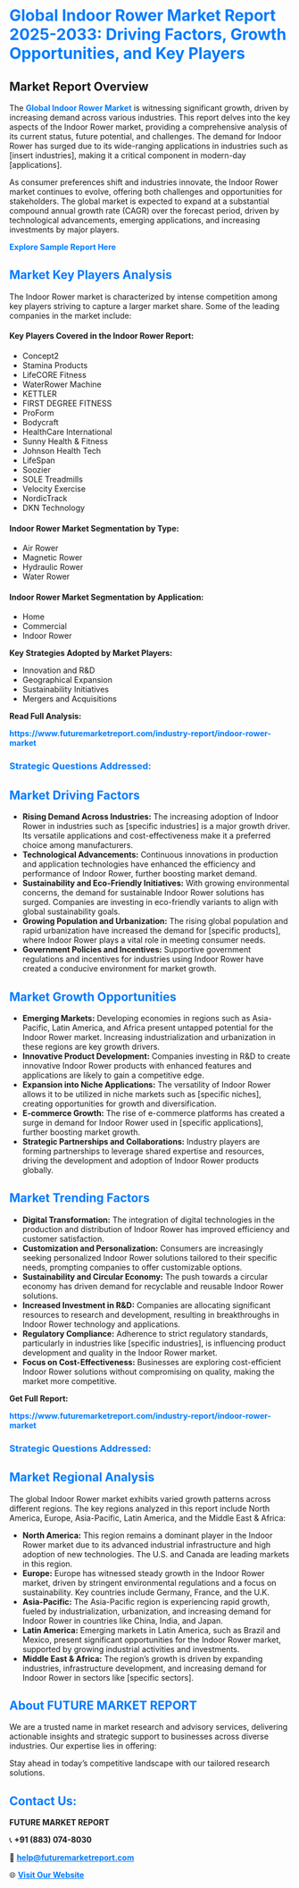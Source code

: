 <h1 style="color: #007BFF;">Global Indoor Rower Market Report 2025-2033: Driving Factors, Growth Opportunities, and Key Players</h1>

<section id="overview">
<h2>Market Report Overview</h2>
<p>The <a href="https://www.futuremarketreport.com/industry-report/indoor-rower-market" style="color: #007BFF; text-decoration: none;"><strong>Global Indoor Rower Market</strong></a> is witnessing significant growth, driven by increasing demand across various industries. This report delves into the key aspects of the Indoor Rower market, providing a comprehensive analysis of its current status, future potential, and challenges. The demand for Indoor Rower has surged due to its wide-ranging applications in industries such as [insert industries], making it a critical component in modern-day [applications].</p>
<p>As consumer preferences shift and industries innovate, the Indoor Rower market continues to evolve, offering both challenges and opportunities for stakeholders. The global market is expected to expand at a substantial compound annual growth rate (CAGR) over the forecast period, driven by technological advancements, emerging applications, and increasing investments by major players.</p>
</section>

<section id="overview">
<p><a href="https://www.futuremarketreport.com/request-sample/reportId=128095" style="color: #007BFF; text-decoration: none;"><strong>Explore Sample Report Here</strong></a></p>
</section>

<section id="key-players">
<h2 style="color: #007BFF;">Market Key Players Analysis</h2>
<p>The Indoor Rower market is characterized by intense competition among key players striving to capture a larger market share. Some of the leading companies in the market include:</p>
<h4>Key Players Covered in the Indoor Rower Report:</h4>
<ul><li>Concept2</li><li>Stamina Products</li><li>LifeCORE Fitness</li><li>WaterRower Machine</li><li>KETTLER</li><li>FIRST DEGREE FITNESS</li><li>ProForm</li><li>Bodycraft</li><li>HealthCare International</li><li>Sunny Health &amp; Fitness</li><li>Johnson Health Tech</li><li>LifeSpan</li><li>Soozier</li><li>SOLE Treadmills</li><li>Velocity Exercise</li><li>NordicTrack</li><li>DKN Technology</li></ul>
<h4>Indoor Rower Market Segmentation by Type:</h4>
<ul><li>Air Rower</li><li>Magnetic Rower</li><li>Hydraulic Rower</li><li>Water Rower</li></ul>

<h4>Indoor Rower Market Segmentation by Application:</h4>
<ul><li>Home</li><li>Commercial</li><li>Indoor Rower</li></ul>
<p><strong>Key Strategies Adopted by Market Players:</strong></p>
<ul>
<li>Innovation and R&D</li>
<li>Geographical Expansion</li>
<li>Sustainability Initiatives</li>
<li>Mergers and Acquisitions</li>
</ul>
</section>

<section>
<p><strong>Read Full Analysis: </strong></p><a href="https://www.futuremarketreport.com/industry-report/indoor-rower-market" style="color: #007BFF; text-decoration: none;"><strong>https://www.futuremarketreport.com/industry-report/indoor-rower-market</strong></a>
<h3 style="color: #007BFF;">Strategic Questions Addressed:</h3>
</section>

<section id="driving-factors">
<h2 style="color: #007BFF;">Market Driving Factors</h2>
<ul>
<li><strong>Rising Demand Across Industries:</strong> The increasing adoption of Indoor Rower in industries such as [specific industries] is a major growth driver. Its versatile applications and cost-effectiveness make it a preferred choice among manufacturers.</li>
<li><strong>Technological Advancements:</strong> Continuous innovations in production and application technologies have enhanced the efficiency and performance of Indoor Rower, further boosting market demand.</li>
<li><strong>Sustainability and Eco-Friendly Initiatives:</strong> With growing environmental concerns, the demand for sustainable Indoor Rower solutions has surged. Companies are investing in eco-friendly variants to align with global sustainability goals.</li>
<li><strong>Growing Population and Urbanization:</strong> The rising global population and rapid urbanization have increased the demand for [specific products], where Indoor Rower plays a vital role in meeting consumer needs.</li>
<li><strong>Government Policies and Incentives:</strong> Supportive government regulations and incentives for industries using Indoor Rower have created a conducive environment for market growth.</li>
</ul>
</section>

<section id="growth-opportunities">
<h2 style="color: #007BFF;">Market Growth Opportunities</h2>
<ul>
<li><strong>Emerging Markets:</strong> Developing economies in regions such as Asia-Pacific, Latin America, and Africa present untapped potential for the Indoor Rower market. Increasing industrialization and urbanization in these regions are key growth drivers.</li>
<li><strong>Innovative Product Development:</strong> Companies investing in R&D to create innovative Indoor Rower products with enhanced features and applications are likely to gain a competitive edge.</li>
<li><strong>Expansion into Niche Applications:</strong> The versatility of Indoor Rower allows it to be utilized in niche markets such as [specific niches], creating opportunities for growth and diversification.</li>
<li><strong>E-commerce Growth:</strong> The rise of e-commerce platforms has created a surge in demand for Indoor Rower used in [specific applications], further boosting market growth.</li>
<li><strong>Strategic Partnerships and Collaborations:</strong> Industry players are forming partnerships to leverage shared expertise and resources, driving the development and adoption of Indoor Rower products globally.</li>
</ul>
</section>

<section id="trending-factors">
<h2 style="color: #007BFF;">Market Trending Factors</h2>
<ul>
<li><strong>Digital Transformation:</strong> The integration of digital technologies in the production and distribution of Indoor Rower has improved efficiency and customer satisfaction.</li>
<li><strong>Customization and Personalization:</strong> Consumers are increasingly seeking personalized Indoor Rower solutions tailored to their specific needs, prompting companies to offer customizable options.</li>
<li><strong>Sustainability and Circular Economy:</strong> The push towards a circular economy has driven demand for recyclable and reusable Indoor Rower solutions.</li>
<li><strong>Increased Investment in R&D:</strong> Companies are allocating significant resources to research and development, resulting in breakthroughs in Indoor Rower technology and applications.</li>
<li><strong>Regulatory Compliance:</strong> Adherence to strict regulatory standards, particularly in industries like [specific industries], is influencing product development and quality in the Indoor Rower market.</li>
<li><strong>Focus on Cost-Effectiveness:</strong> Businesses are exploring cost-efficient Indoor Rower solutions without compromising on quality, making the market more competitive.</li>
</ul>
</section>

<section>
<p><strong>Get Full Report: </strong></p><a href="https://www.futuremarketreport.com/industry-report/indoor-rower-market" style="color: #007BFF; text-decoration: none;"><strong>https://www.futuremarketreport.com/industry-report/indoor-rower-market</strong></a>
<h3 style="color: #007BFF;">Strategic Questions Addressed:</h3>
</section>


<section id="regional-analysis">
<h2 style="color: #007BFF;">Market Regional Analysis</h2>
<p>The global Indoor Rower market exhibits varied growth patterns across different regions. The key regions analyzed in this report include North America, Europe, Asia-Pacific, Latin America, and the Middle East & Africa:</p>
<ul>
<li><strong>North America:</strong> This region remains a dominant player in the Indoor Rower market due to its advanced industrial infrastructure and high adoption of new technologies. The U.S. and Canada are leading markets in this region.</li>
<li><strong>Europe:</strong> Europe has witnessed steady growth in the Indoor Rower market, driven by stringent environmental regulations and a focus on sustainability. Key countries include Germany, France, and the U.K.</li>
<li><strong>Asia-Pacific:</strong> The Asia-Pacific region is experiencing rapid growth, fueled by industrialization, urbanization, and increasing demand for Indoor Rower in countries like China, India, and Japan.</li>
<li><strong>Latin America:</strong> Emerging markets in Latin America, such as Brazil and Mexico, present significant opportunities for the Indoor Rower market, supported by growing industrial activities and investments.</li>
<li><strong>Middle East & Africa:</strong> The region’s growth is driven by expanding industries, infrastructure development, and increasing demand for Indoor Rower in sectors like [specific sectors].</li>
</ul>
</section>

<footer>
<h2 style="color: #007BFF;">About FUTURE MARKET REPORT</h2>
<p>We are a trusted name in market research and advisory services, delivering actionable insights and strategic support to businesses across diverse industries. Our expertise lies in offering:</p>

<p>Stay ahead in today’s competitive landscape with our tailored research solutions.</p>

<h2 style="color: #007BFF;">Contact Us:</h2>
<p><strong>FUTURE MARKET REPORT</strong></p>
<p>📞 <strong>+91 (883) 074-8030</strong></p>
<p>📧 <strong><a href="mailto:help@futuremarketreport.com" style="color: #007BFF;">help@futuremarketreport.com</a></strong></p>
<p>🌐 <strong><a href="https://www.futuremarketreport.com/" style="color: #007BFF;">Visit Our Website</a></strong></p>
</footer>